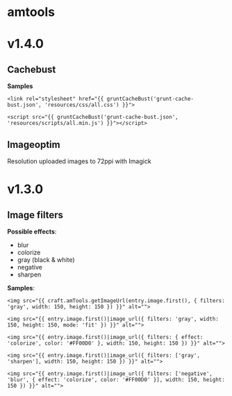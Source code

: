 # amtools

# v1.4.0
## Cachebust
**Samples**
```
<link rel="stylesheet" href="{{ gruntCacheBust('grunt-cache-bust.json', 'resources/css/all.css') }}">

<script src="{{ gruntCacheBust('grunt-cache-bust.json', 'resources/scripts/all.min.js') }}"></script>
```

## Imageoptim
Resolution uploaded images to 72ppi with Imagick

# v1.3.0
## Image filters
**Possible effects**:
- blur
- colorize
- gray (black & white)
- negative
- sharpen

**Samples**:

```
<img src="{{ craft.amTools.getImageUrl(entry.image.first(), { filters: 'gray', width: 150, height: 150 }) }}" alt="">

<img src="{{ entry.image.first()|image_url({ filters: 'gray', width: 150, height: 150, mode: 'fit' }) }}" alt="">

<img src="{{ entry.image.first()|image_url({ filters: { effect: 'colorize', color: '#FF00D0' }, width: 150, height: 150 }) }}" alt="">

<img src="{{ entry.image.first()|image_url({ filters: ['gray', 'sharpen'], width: 150, height: 150 }) }}" alt="">

<img src="{{ entry.image.first()|image_url({ filters: ['negative', 'blur', { effect: 'colorize', color: '#FF00D0' }], width: 150, height: 150 }) }}" alt="">
```
